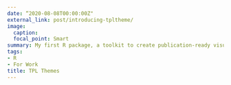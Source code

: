 ```yaml
---
date: “2020-08-08T00:00:00Z"
external_link: post/introducing-tpltheme/
image:
  caption: 
  focal_point: Smart
summary: My first R package, a toolkit to create publication-ready visuals in the style of the Texas Policy Lab.
tags:
- R
- For Work
title: TPL Themes
---
```

